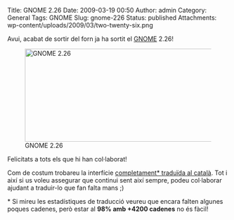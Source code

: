 Title: GNOME 2.26
Date: 2009-03-19 00:50
Author: admin
Category: General
Tags: GNOME
Slug: gnome-226
Status: published
Attachments: wp-content/uploads/2009/03/two-twenty-six.png

Avui, acabat de sortir del forn ja ha sortit el [GNOME](http://www.gnome.org "Pàgina del GNOME") 2.26!

<p>

<figure>
<a href="http://library.gnome.org/misc/release-notes/2.26/"><img src="{static}wp-content/uploads/2009/03/two-twenty-six.png" title="GNOME 2.26" class="size-full wp-image-537" width="633" height="211" alt="GNOME 2.26" /></a>
<figcaption>GNOME 2.26</figcaption>
</figure>

</p>

Felicitats a tots els que hi han col·laborat!

Com de costum trobareu la interfície [completament\* traduïda al català](http://l10n.gnome.org/languages/ca/gnome-2-26/ui/ "Estadístiques de traducció del GNOME 2.26 al català"). Tot i així si us voleu assegurar que continui sent així sempre, podeu col·laborar ajudant a traduir-lo que fan falta mans ;)

\* Si mireu les estadístiques de traducció veureu que encara falten algunes poques cadenes, però estar al **98% amb +4200 cadenes** no és fàcil!

